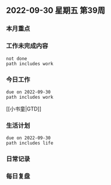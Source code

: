 
## 2022-09-30 星期五 第39周

### 本月重点

### 工作未完成内容
```tasks
not done
path includes work
```


### 今日工作


```tasks
due on 2022-09-30
path includes work
```


[[小书童|GTD]]



### 生活计划
```tasks
due on 2022-09-30
path includes life
```




### 日常记录




### 每日复盘




